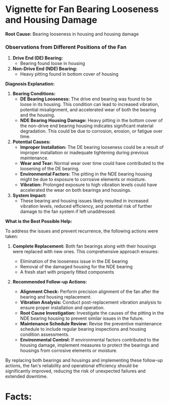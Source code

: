 # Vignette for Fan Bearing Looseness and Housing Damage

**Root Cause:** Bearing looseness in housing and housing damage

### Observations from Different Positions of the Fan

1. **Drive End (DE) Bearing:**
    - Bearing found loose in housing
2. **Non-Drive End (NDE) Bearing:**
    - Heavy pitting found in bottom cover of housing

**Diagnosis Explanation:**

1. **Bearing Conditions:**
    - **DE Bearing Looseness:** The drive end bearing was found to be loose in its housing. This condition can lead to increased vibration, potential misalignment, and accelerated wear of both the bearing and the housing.
    - **NDE Bearing Housing Damage:** Heavy pitting in the bottom cover of the non-drive end bearing housing indicates significant material degradation. This could be due to corrosion, erosion, or fatigue over time.
2. **Potential Causes:**
    - **Improper Installation:** The DE bearing looseness could be a result of improper installation or inadequate tightening during previous maintenance.
    - **Wear and Tear:** Normal wear over time could have contributed to the loosening of the DE bearing.
    - **Environmental Factors:** The pitting in the NDE bearing housing might be due to exposure to corrosive elements or moisture.
    - **Vibration:** Prolonged exposure to high vibration levels could have accelerated the wear on both bearings and housings.
3. **System Impact:**
    - These bearing and housing issues likely resulted in increased vibration levels, reduced efficiency, and potential risk of further damage to the fan system if left unaddressed.

**What is the Best Possible Help:**

To address the issues and prevent recurrence, the following actions were taken:

1. **Complete Replacement:** Both fan bearings along with their housings were replaced with new ones. This comprehensive approach ensures:
   - Elimination of the looseness issue in the DE bearing
   - Removal of the damaged housing for the NDE bearing
   - A fresh start with properly fitted components

2. **Recommended Follow-up Actions:**
   - **Alignment Check:** Perform precision alignment of the fan after the bearing and housing replacement.
   - **Vibration Analysis:** Conduct post-replacement vibration analysis to ensure proper installation and operation.
   - **Root Cause Investigation:** Investigate the causes of the pitting in the NDE bearing housing to prevent similar issues in the future.
   - **Maintenance Schedule Review:** Revise the preventive maintenance schedule to include regular bearing inspections and housing condition assessments.
   - **Environmental Control:** If environmental factors contributed to the housing damage, implement measures to protect the bearings and housings from corrosive elements or moisture.

By replacing both bearings and housings and implementing these follow-up actions, the fan's reliability and operational efficiency should be significantly improved, reducing the risk of unexpected failures and extended downtime.

# Facts: 